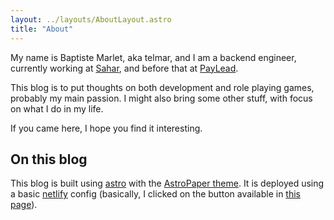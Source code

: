 ```yaml
---
layout: ../layouts/AboutLayout.astro
title: "About"
---
```


My name is Baptiste Marlet, aka telmar, and I am a backend engineer, currently working at
[Sahar](https://sahar.fr), and before that at [PayLead](https://www.paylead.fr/).

This blog is to put thoughts on both development and role playing games, probably my main passion. I
might also bring some other stuff, with focus on what I do in my life.

If you came here, I hope you find it interesting.

## On this blog

This blog is built using [astro](https://astro.build/) with the [AstroPaper
theme](https://github.com/satnaing/astro-paper). It is deployed using a basic
[netlify](https://www.netlify.com/) config (basically, I clicked on the button available in [this
page](https://www.netlify.com/blog/2021/07/08/build-wicked-fast-sites-with-astro-an-introduction/)).
